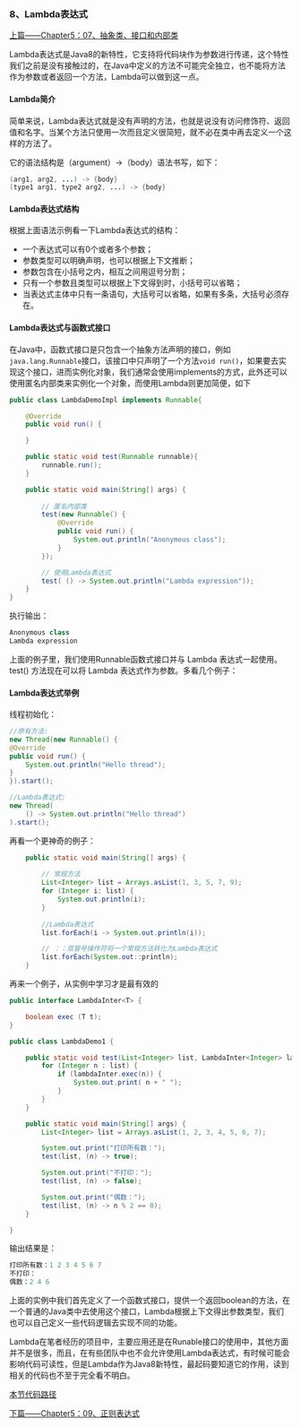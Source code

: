 ### 8、Lambda表达式

[上篇——Chapter5：07、抽象类、接口和内部类](07、抽象类、接口和内部类.md)

Lambda表达式是Java8的新特性，它支持将代码块作为参数进行传递，这个特性我们之前是没有接触过的，在Java中定义的方法不可能完全独立，也不能将方法作为参数或者返回一个方法，Lambda可以做到这一点。

#### Lambda简介

简单来说，Lambda表达式就是没有声明的方法，也就是说没有访问修饰符、返回值和名字。当某个方法只使用一次而且定义很简短，就不必在类中再去定义一个这样的方法了。

它的语法结构是（argument）->（body）语法书写，如下：

```java
(arg1, arg2, ...) -> {body}
(type1 arg1, type2 arg2, ...) -> {body}
```

#### Lambda表达式结构

根据上面语法示例看一下Lambda表达式的结构：

- 一个表达式可以有0个或者多个参数；
- 参数类型可以明确声明，也可以根据上下文推断；
- 参数包含在小括号之内，相互之间用逗号分割；
- 只有一个参数且类型可以根据上下文得到时，小括号可以省略；
- 当表达式主体中只有一条语句，大括号可以省略，如果有多条，大括号必须存在。

#### Lambda表达式与函数式接口

在Java中，函数式接口是只包含一个抽象方法声明的接口，例如```java.lang.Runnable```接口，该接口中只声明了一个方法```void run()```，如果要去实现这个接口，进而实例化对象，我们通常会使用implements的方式，此外还可以使用匿名内部类来实例化一个对象，而使用Lambda则更加简便，如下

```java
public class LambdaDemoImpl implements Runnable{

    @Override
    public void run() {

    }

    public static void test(Runnable runnable){
        runnable.run();
    }

    public static void main(String[] args) {
        
        // 匿名内部类
        test(new Runnable() {
            @Override
            public void run() {
                System.out.println("Anonymous class");
            }
        });

		// 使用Lambda表达式
        test( () -> System.out.println("Lambda expression"));
    }
}
```

执行输出：

```java
Anonymous class
Lambda expression
```

上面的例子里，我们使用Runnable函数式接口并与 Lambda 表达式一起使用。test() 方法现在可以将 Lambda 表达式作为参数。多看几个例子：

#### Lambda表达式举例

线程初始化：

```java
//原有方法:
new Thread(new Runnable() {
@Override
public void run() {
    System.out.println("Hello thread");
}
}).start();

//Lambda表达式:
new Thread(
	() -> System.out.println("Hello thread")
).start();
```

再看一个更神奇的例子：

```java
    public static void main(String[] args) {
        
        // 常规方法
        List<Integer> list = Arrays.asList(1, 3, 5, 7, 9);
        for (Integer i: list) {
            System.out.println(i);
        }
		
        //Lambda表达式
        list.forEach(i -> System.out.println(i));

        // ：：双冒号操作符将一个常规方法转化为Lambda表达式
        list.forEach(System.out::println);
    }
```

再来一个例子，从实例中学习才是最有效的

```java
public interface LambdaInter<T> {

    boolean exec (T t);
}
```

```java
public class LambdaDemo1 {

    public static void test(List<Integer> list, LambdaInter<Integer> lambdaInter) {
        for (Integer n : list) {
            if (lambdaInter.exec(n)) {
                System.out.print( n + " ");
            }
        }
    }

    public static void main(String[] args) {
        List<Integer> list = Arrays.asList(1, 2, 3, 4, 5, 6, 7);

        System.out.print("打印所有数：");
        test(list, (n) -> true);

        System.out.print("不打印：");
        test(list, (n) -> false);

        System.out.print("偶数：");
        test(list, (n) -> n % 2 == 0);
    }

}
```

输出结果是：

```java
打印所有数：1 2 3 4 5 6 7 
不打印：
偶数：2 4 6 
```

上面的实例中我们首先定义了一个函数式接口，提供一个返回boolean的方法，在一个普通的Java类中去使用这个接口，Lambda根据上下文得出参数类型，我们也可以自己定义一些代码逻辑去实现不同的功能。

Lambda在笔者经历的项目中，主要应用还是在Runable接口的使用中，其他方面并不是很多，而且，在有些团队中也不会允许使用Lambda表达式，有时候可能会影响代码可读性，但是Lambda作为Java8新特性，最起码要知道它的作用，读到相关的代码也不至于完全看不明白。

[本节代码路径](https://github.com/wmhou/java_blog/tree/master/JavaSE/JavaCode/src/com/wmhou/chapter5/lambdademo)

[下篇——Chapter5：09、正则表达式](09、正则表达式.md)



